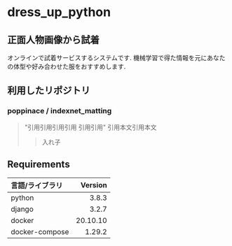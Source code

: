 # dress_up_python
## 正面人物画像から試着
オンラインで試着サービスするシステムです.
機械学習で得た情報を元にあなたの体型や好み合わせた服をおすすめします.

## 利用したリポジトリ
### poppinace / indexnet_matting
> "引用引用引用引用
引用引用"
>引用本文引用本文
>>入れ子

## Requirements
| 言語/ライブラリ | Version|
| :------------| ---------: |
| python | 3.8.3　|
| django | 3.2.7　|
| docker | 20.10.10 |
| docker-compose |  1.29.2　|
